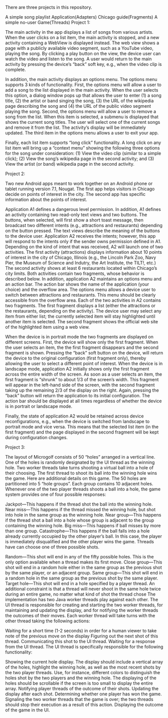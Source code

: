 There are three projects in this repository.

A simple song playlist Application(Adapters)
Chicago guide(Fragments)
A simple no-user Game(Threads)
Project 1:

The main activity in the app displays a list of songs from various artists. When the user clicks on a list item, the main activity is stopped, and a new activity containing a WebView is displayed instead. The web view shows a page with a publicly available video segment, such as a YouTube video, playing the song. By clicking a play button on the view, the device user can watch the video and listen to the song. A user would return to the main activity by pressing the device’s “back” soft key, e.g., when the video clip is complete.

In addition, the main activity displays an options menu. The options menu supports 3 kinds of functionality. First, the options menu will allow a user to add a song to the list displayed in the main activity. When the user selects this option, a dialog window pops up that allows the user to enter (1) a song title, (2) the artist or band singing the song, (3) the URL of the wikipedia page describing the song and (4) the URL of the public video segment playing the song. Second, the options menu will allow a user to remove a song from the list. When this item is selected, a submenu is displayed that shows the current song titles. The user will select one of the current songs and remove it from the list. The activity’s display will be immediately updated. The third item in the options menu allows a user to exit your app.

Finally, each list item supports “long click” functionality. A long click on any list item will bring up a “context menu” showing the following three options for the song under consideration: (1) View the video clip (similar to a simple click); (2) View the song’s wikipedia page in the second activity; and (3) View the artist (or band) wikipedia page in the second activity.

Project 2:

Two new Android apps meant to work together on an Android phone or tablet running version 7.1, Nougat. The first app helps visitors in Chicago decide on points of interest in the city. The second app has specific information about the points of interest.

Application A1 defines a dangerous level permission. In addition, A1 defines an activity containing two read-only text views and two buttons. The buttons, when selected, will first show a short toast message, then broadcast two different intents (e.g., attractions and restaurants) depending on the button pressed. The text views describe the meaning of the buttons to the device user.
Application A2 receives the intents; however, this app will respond to the intents only if the sender owns permission defined in A1. Depending on the kind of intent that was received, A2 will launch one of two activities. The first activity (attractions) displays information about 10 points of interest in the city of Chicago, Illinois (e.g., the Lincoln Park Zoo, Navy Pier, the Museum of Science and Indutry, the Art Institute, the TILT!, etc.) The second activity shows at least 6 restaurants located within Chicago’s city limits. Both activities contain two fragments, whose behavior is described below. In addition, application A2 maintains an options menu and an action bar. The action bar shows the name of the application (your choice) and the overflow area. The options menu allows a device user to switch between attractions and restaurants. This menu should be clearly accessible from the overflow area.
Each of the two activities in A2 contains two fragments. The first fragment displays a list (either the attractions or the restaurants, depending on the activity). The device user may select any item from either list; the currently selected item will stay highlighted until another item is selected. The second fragment shows the official web site of the highlighted item using a web view.

When the device is in portrait mode the two fragments are displayed on different screens. First, the device will show only the first fragment. When the user selects an item, the the first fragment disappears and the second fragment is shown. Pressing the “back” soft button on the device, will return the device to the original configuration (first fragment only), thereby allowing the user to select a different point of interest. When the device is in landscape mode, application A2 initially shows only the first fragment across the entire width of the screen. As soon as a user selects an item, the first fragment is “shrunk” to about 1/3 of the screen’s width. This fragment will appear in the left-hand side of the screen, with the second fragment taking up the remaining 2/3 of the display on the right. Again, pressing the “back” button will return the application to its initial configuration. The action bar should be displayed at all times regardless of whether the device is in portrait or landscape mode.

Finally, the state of application A2 would be retained across device reconfigurations, e.g., when the device is switched from landscape to portrait mode and vice versa. This means that the selected list item (in the first fragment) and the page displayed in the second fragment will be kept during configuration changes.

Project 3:

The layout of Microgolf consists of 50 “holes” arranged in a vertical line. One of the holes is randomly designated by the UI thread as the winning hole. Two worker threads take turns shooting a virtual ball into a hole of their choosing. The first thread to shoot its ball into the winning hole wins the game. Here are additional details on this game. The 50 holes are partitioned into 5 “hole groups”. Each group contains 10 adjacent holes. Whenever one of the two player threads shoots a ball into a hole, the game system provides one of four possible responses:

Jackpot—This happens if the thread shot the ball into the winning hole.
Near miss—This happens if the thread missed the winning hole, but shot into hole in the same group as the winning hole.
Near group—This happens if the thread shot a ball into a hole whose group is adjacent to the group containing the winning hole.
Big miss—This happens if ball misses by more than one group.
Catastrophe—This happens if the ball falls into a hole already currently occupied by the other player’s ball. In this case, the player is immediately disqualified and the other player wins the game.
Threads have can choose one of three possible shots.

Random—This shot will end in any of the fifty possible holes. This is the only option available when a thread makes its first move.
Close group—This shot will end in a random hole either in the same group as the previous shot by the same player, or an adjacent group.
Same group—This shot will end in a random hole in the same group as the previous shot by the same player.
Target hole—This shot will end in a hole specified by a player thread. An additional constraint is that a thread will never shoot in the same hole twice during an entire game, no matter what kind of shot the thread chose
The implementation has two Java worker threads play against each other. The UI thread is responsible for creating and starting the two worker threads, for maintaining and updating the display, and for notifying the worker threads the outcomes of their moves. Each worker thread will take turns with the other thread taking the following actions:

Waiting for a short time (1-2 seconds) in order for a human viewer to take note of the previous move on the display
Figuring out the next shot of this thread.
Communicating this shot to the UI thread.
Waiting for a response from the UI thread.
The UI thread is specifically responsible for the following functionality:

Showing the current hole display. The display should include a vertical array of the holes, highlight the winning hole, as well as the most recent shots by the two player threads. Use, for instance, different colors to distinguish the holes shot by the two players and the winning hole. The displaying of the holes should be scrollable if the screen is too small to display the entire array.
Notifying player threads of the outcome of their shots.
Updating the display after each shot.
Determining whether one player has won the game.
Signaling the two worker threads that the game is over; the two threads should stop their execution as a result of this action.
Displaying the outcome of the game in the UI.
